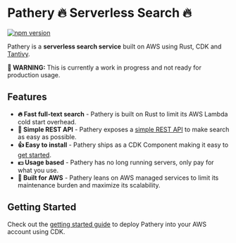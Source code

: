 # Pathery :fire: Serverless Search :fire:

[![npm version](https://badge.fury.io/js/@pathery%2Fcdk.svg)](https://badge.fury.io/js/@pathery%2Fcdk)

Pathery is a **serverless search service** built on AWS using Rust, CDK and [Tantivy][tantivy].

**:bell: WARNING:** This is currently a work in progress and not ready for production usage.

## Features

- **🔥 Fast full-text search** - Pathery is built on Rust to limit its AWS Lambda cold start overhead.
- **🥰 Simple REST API** - Pathery exposes a [simple REST API][api-docs] to make search as easy as possible.
- **👍 Easy to install** - Pathery ships as a CDK Component making it easy to [get started][get-started].
- **💵 Usage based** - Pathery has no long running servers, only pay for what you use.
- **🔼 Built for AWS** - Pathery leans on AWS managed services to limit its maintenance burden and maximize its scalability.

[tantivy]: https://github.com/quickwit-oss/tantivy
[get-started]: ./doc/get-started.md
[api-docs]: ./doc/api.md

## Getting Started

Check out the [getting started guide][getting-started] to deploy Pathery into your AWS account using CDK.

[getting-started]: ./examples/getting-started/
